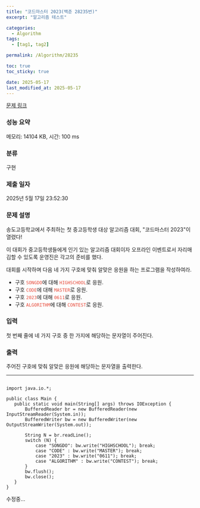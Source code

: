 ```yaml
---
title: "코드마스터 2023(백준 28235번)"
excerpt: "알고리즘 테스트"

categories:
  - Algorithm
tags:
  - [tag1, tag2]

permalink: /Algorithm/28235

toc: true
toc_sticky: true

date: 2025-05-17
last_modified_at: 2025-05-17
---
```


[문제 링크](https://www.acmicpc.net/problem/28235) 

### 성능 요약

메모리: 14104 KB, 시간: 100 ms

### 분류

구현

### 제출 일자

2025년 5월 17일 23:52:30

### 문제 설명

<p>송도고등학교에서 주최하는 첫 중고등학생 대상 알고리즘 대회, "코드마스터 2023"이 열렸다!</p>

<p>이 대회가 중고등학생들에게 인기 있는 알고리즘 대회이자 오프라인 이벤트로서 자리매김할 수 있도록 운영진은 각고의 준비를 했다.</p>

<p>대회를 시작하며 다음 네 가지 구호에 맞춰 알맞은 응원을 하는 프로그램을 작성하여라.</p>

<ul>
	<li>구호 <code><span style="color:#e74c3c;">SONGDO</span></code>에 대해 <code><span style="color:#e74c3c;">HIGHSCHOOL</span></code>로 응원.</li>
	<li>구호 <code><span style="color:#e74c3c;">CODE</span></code>에 대해 <code><span style="color:#e74c3c;">MASTER</span></code>로 응원.</li>
	<li>구호 <code><span style="color:#e74c3c;">2023</span></code>에 대해 <code><span style="color:#e74c3c;">0611</span></code>로 응원.</li>
	<li>구호 <code><span style="color:#e74c3c;">ALGORITHM</span></code>에 대해 <code><span style="color:#e74c3c;">CONTEST</span></code>로 응원.</li>
</ul>

### 입력 

 <p>첫 번째 줄에 네 가지 구호 중 한 가지에 해당하는 문자열이 주어진다.</p>

### 출력 

 <p>주어진 구호에 맞춰 알맞은 응원에 해당하는 문자열을 출력한다.</p>



 ---
 ```

import java.io.*;

public class Main {
    public static void main(String[] args) throws IOException {
        BufferedReader br = new BufferedReader(new InputStreamReader(System.in));
        BufferedWriter bw = new BufferedWriter(new OutputStreamWriter(System.out));

        String N = br.readLine();
        switch (N) {
            case "SONGDO": bw.write("HIGHSCHOOL"); break;
            case "CODE" : bw.write("MASTER"); break;
            case "2023" : bw.write("0611"); break;
            case "ALGORITHM" : bw.write("CONTEST"); break;
        }
        bw.flush();
        bw.close();
    }
}
```
수정중...